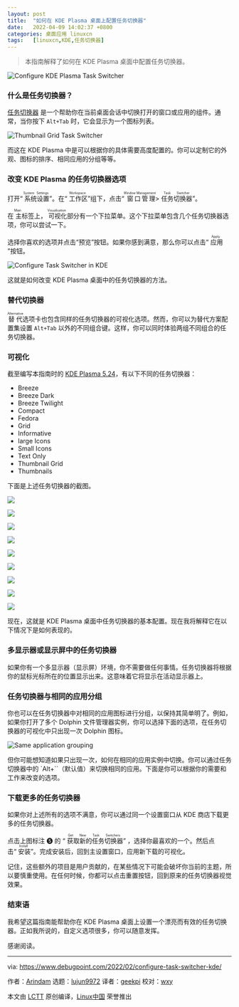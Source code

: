 ```yaml
---
layout: post
title:	"如何在 KDE Plasma 桌面上配置任务切换器"
date:	2022-04-09 14:02:37 +0800 
categories:	桌面应用 linuxcn 
tags:	[linuxcn,KDE,任务切换器]
---
```




> 
> 本指南解释了如何在 KDE Plasma 桌面中配置任务切换器。
> 
> 
> 


![Configure KDE Plasma Task Switcher](/Asserts/Images/album/202204/09/140238czhpphlz0pzpwhp8.jpg)


### 什么是任务切换器？


[任务切换器](https://docs.kde.org/trunk5/en/kwin/kcontrol/kwintabbox/index.html) 是一个帮助你在当前桌面会话中切换打开的窗口或应用的组件。通常，当你按下 `Alt+Tab` 时，它会显示为一个图标列表。


![Thumbnail Grid Task Switcher](/Asserts/Images/album/202204/09/140238ylouzdxv7ppttsog.jpg)


而这在 KDE Plasma 中是可以根据你的具体需要高度配置的。你可以定制它的外观、图标的排序、相同应用的分组等等。


### 改变 KDE Plasma 的任务切换器选项


打开“<ruby> 系统设置 <rt>  System Settings </rt></ruby>”。在“<ruby> 工作区 <rt>  Workspace </rt></ruby>”组下，点击“<ruby> 窗口管理 <rt>  Window Management </rt></ruby> > <ruby> 任务切换器 <rt>  Task Switcher </rt></ruby>”。


在<ruby> 主 <rt>  Main </rt></ruby>标签上，<ruby> 可视化 <rt>  Visualisation </rt></ruby>部分有一个下拉菜单。这个下拉菜单包含几个任务切换器选项，你可以尝试一下。


选择你喜欢的选项并点击“预览”按钮。如果你感到满意，那么你可以点击“<ruby> 应用 <rt>  Apply </rt></ruby>”按钮。


![Configure Task Switcher in KDE](/Asserts/Images/album/202204/09/140238ur43mv7dm3z3ebpv.jpg)


这就是如何改变 KDE Plasma 桌面中的任务切换器的方法。


### 替代切换器


<ruby> 替代 <rt>  Alternative </rt></ruby>选项卡也包含同样的任务切换器的可视化选项。然而，你可以为替代方案配置集设置 `Alt+Tab` 以外的不同组合键。这样，你可以同时体验两组不同组合的任务切换器。


### 可视化


截至编写本指南时的 [KDE Plasma 5.24](https://www.debugpoint.com/2022/01/kde-plasma-5-24/)，有以下不同的任务切换器：


* Breeze
* Breeze Dark
* Breeze Twilight
* Compact
* Fedora
* Grid
* Informative
* large Icons
* Small Icons
* Text Only
* Thumbnail Grid
* Thumbnails


下面是上述任务切换器的截图。


![](/Asserts/Images/album/202204/09/140238prq09rlfcj0sczss.jpg)


![](/Asserts/Images/album/202204/09/140238oq6g64b04q0bq40x.jpg)


![](/Asserts/Images/album/202204/09/140238y48go8o4b8pp52p4.jpg)


![](/Asserts/Images/album/202204/09/140238pgb5hjwezbxxwgj5.jpg)


![](/Asserts/Images/album/202204/09/140238iyzak62xq8k328yc.jpg)


![](/Asserts/Images/album/202204/09/140239w8xxo18drrr888vv.jpg)


![](/Asserts/Images/album/202204/09/140239vf5hsdfkjjwjwjju.jpg)


![](/Asserts/Images/album/202204/09/140239diiqtt4qs95sdspl.jpg)


![](/Asserts/Images/album/202204/09/140239dvmrqoeiccom5zow.jpg)


现在，这就是 KDE Plasma 桌面中任务切换器的基本配置。现在我将解释它在以下情况下是如何表现的。


### 多显示器或显示屏中的任务切换器


如果你有一个多显示器（显示屏）环境，你不需要做任何事情。任务切换器将根据你的鼠标光标所在的位置显示出来。这意味着它将显示在活动显示器上。


### 任务切换器与相同的应用分组


你也可以在任务切换器中对相同的应用图标进行分组，以保持其简单明了。例如，如果你打开了多个 Dolphin 文件管理器实例，你可以选择下面的选项，在任务切换器的可视化中只出现一次 Dolphin 图标。


![Same application grouping](/Asserts/Images/album/202204/09/140239hjjtjft5jotplxpf.jpg)


但你可能想知道如果只出现一次，如何在相同的应用实例中切换。你可以通过任务切换器中的 `Alt+``（默认值）来切换相同的应用。下面是你可以根据你的需要和工作来改变的选项。


### 下载更多的任务切换器


如果你对上述所有的选项不满意，你可以通过同一个设置窗口从 KDE 商店下载更多的任务切换器。


点击上图标注 ❺ 的 “<ruby> 获取新的任务切换器 <rt>  Get New Task Switchers </rt></ruby>” ，选择你最喜欢的一个。然后点击“<ruby> 安装 <rt>  Install </rt></ruby>”。完成安装后，回到主设置窗口，应用新下载的可视化。


记住，这些额外的项目是用户贡献的，在某些情况下可能会破坏你当前的主题，所以要慎重使用。在任何时候，你都可以点击重置按钮，回到原来的任务切换器视觉效果。


### 结束语


我希望这篇指南能帮助你在 KDE Plasma 桌面上设置一个漂亮而有效的任务切换器。正如我所说的，自定义选项很多，你可以随意发挥。


感谢阅读。




---


via: <https://www.debugpoint.com/2022/02/configure-task-switcher-kde/>


作者：[Arindam](https://www.debugpoint.com/author/admin1/) 选题：[lujun9972](https://github.com/lujun9972) 译者：[geekpi](https://github.com/geekpi) 校对：[wxy](https://github.com/wxy)


本文由 [LCTT](https://github.com/LCTT/TranslateProject) 原创编译，[Linux中国](https://linux.cn/) 荣誉推出
